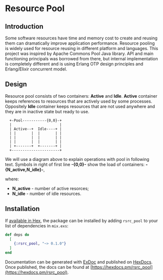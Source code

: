# Resource Pool

## Introduction
Some software resources have time and memory cost to create and reusing them can dramatically improve application performance.
Resource pooling is widely used for resource reusing in different platform and languages. This project was inspired by 
Apache Commons Pool Java library. API and main functioning principals was borrowed from there, but internal 
implementation is completely different and is using Erlang OTP design principles and Erlang/Elixir concurrent model.

## Design
Resource pool consists of two containers: **Active** and **Idle**. **Active** container keeps references to
resources that are actively used by some processes. Oppositely **Idle** container keeps resources that are not
used anywhere and they are in inactive state but ready to use.

      +-Pool-----------{0,0}-+
      |                      |
      | Active--+  Idle----+ |
      | |       |  |       | |
      | |       |  |       | |
      | |       |  |       | |
      | +-------+  +-------+ |
      +----------------------+

We will use a diagram above to explain operations with pool in following text. Symbols in right of first
line **-{0,0}-** show the load of containers: **-{N_active,N_idle}-**, 

where:
 - **N_active** - number of active resorces;
 - **N_idle** - number of idle resources.

## Installation

If [available in Hex](https://hex.pm/docs/publish), the package can be installed
by adding `rsrc_pool` to your list of dependencies in `mix.exs`:

```elixir
def deps do
  [
    {:rsrc_pool, "~> 0.1.0"}
  ]
end
```

Documentation can be generated with [ExDoc](https://github.com/elixir-lang/ex_doc)
and published on [HexDocs](https://hexdocs.pm). Once published, the docs can
be found at [https://hexdocs.pm/rsrc_pool](https://hexdocs.pm/rsrc_pool).

